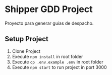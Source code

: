 # Shipper GDD Project

Proyecto para generar guías de despacho.

## Setup Project

1. Clone Project
2. Execute `npm install` in root folder
3. Execute `cp .env.example .env` in root folder
4. Execute `npm start` to run project in port 3000
